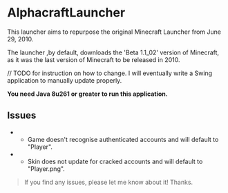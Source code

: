 # AlphacraftLauncher
This launcher aims to repurpose the original Minecraft Launcher from June 29, 2010. 

The launcher ,by default, downloads the 'Beta 1.1_02' version of Minecraft, as it was the last version of Minecraft to be released in 2010. 

// TODO for instruction on how to change. I will eventually write a Swing application to manually update properly.

**You need Java 8u261 or greater to run this application.**

## Issues
- - Game doesn't recognise authenticated accounts and will default to "Player".
- - Skin does not update for cracked accounts and will default to "Player.png".
> If you find any issues, please let me know about it! Thanks.
